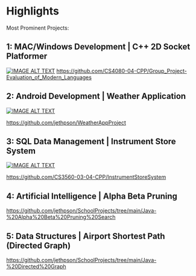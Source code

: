 # Highlights
Most Prominent Projects:

## 1: MAC/Windows Development | C++ 2D Socket Platformer
[![IMAGE ALT TEXT](https://github.com/user-attachments/assets/465fef14-0fb6-4647-ae2a-0e8cbb0db83c)](https://drive.google.com/file/d/1wL0rfFSasSfZPd6I8XLB80nMRxZcUQQH/view?usp=sharing "Video Title")
https://github.com/CS4080-04-CPP/Group_Project-Evaluation_of_Modern_Languages

## 2: Android Development | Weather Application
[![IMAGE ALT TEXT](https://github.com/user-attachments/assets/c957fba3-9eba-4f13-a6bb-8f21871ae04b)](https://drive.google.com/file/d/1N1AlOhPdjj5R3x2OsMUAv3ip_SE0kmaG/view?usp=sharing)

https://github.com/jethpson/WeatherAppProject

## 3: SQL Data Management | Instrument Store System
[![IMAGE ALT TEXT](https://github.com/user-attachments/assets/c846a936-00fd-4f36-aba5-7f76c399e995)](https://drive.google.com/file/d/1tCzBaKKIQw-8-6A2JqDBDeRf6YENFZrE/view?usp=sharing)

https://github.com/CS3560-03-04-CPP/InstrumentStoreSystem

## 4: Artificial Intelligence | Alpha Beta Pruning
https://github.com/jethpson/SchoolProjects/tree/main/Java-%20Alpha%20Beta%20Pruning%20Search
   
## 5: Data Structures | Airport Shortest Path (Directed Graph)
https://github.com/jethpson/SchoolProjects/tree/main/Java-%20Directed%20Graph

